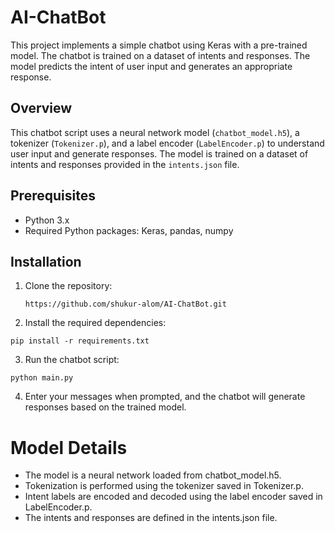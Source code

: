 # AI-ChatBot

This project implements a simple chatbot using Keras with a pre-trained model. The chatbot is trained on a dataset of intents and responses. The model predicts the intent of user input and generates an appropriate response.

## Overview

This chatbot script uses a neural network model (`chatbot_model.h5`), a tokenizer (`Tokenizer.p`), and a label encoder (`LabelEncoder.p`) to understand user input and generate responses. The model is trained on a dataset of intents and responses provided in the `intents.json` file.

## Prerequisites

- Python 3.x
- Required Python packages: Keras, pandas, numpy

## Installation

1. Clone the repository:

   ```
   https://github.com/shukur-alom/AI-ChatBot.git
   ```
2. Install the required dependencies:

```
pip install -r requirements.txt
```

3. Run the chatbot script:

```
python main.py
```

4. Enter your messages when prompted, and the chatbot will generate responses based on the trained model.

# Model Details
* The model is a neural network loaded from chatbot_model.h5.
* Tokenization is performed using the tokenizer saved in Tokenizer.p.
* Intent labels are encoded and decoded using the label encoder saved in LabelEncoder.p.
* The intents and responses are defined in the intents.json file.

